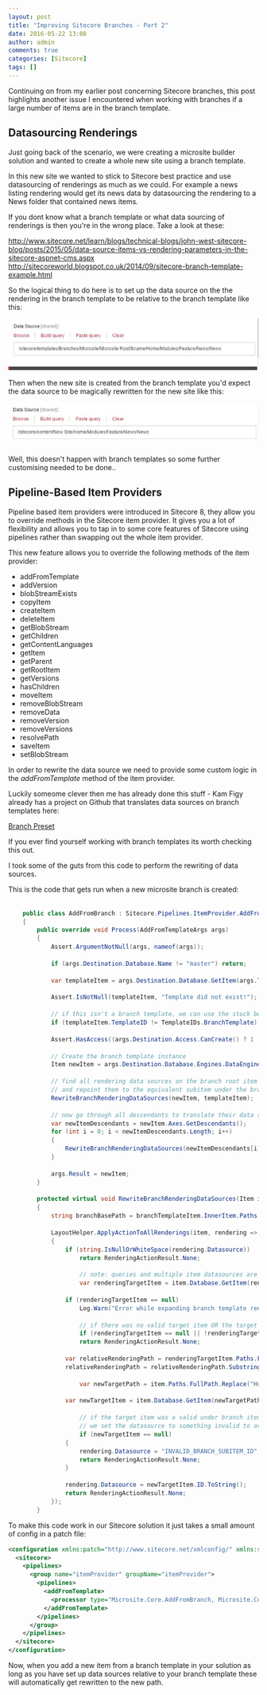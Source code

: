 ```yaml
---
layout: post
title: "Improving Sitecore Branches - Part 2"
date: 2016-05-22 13:08
author: admin
comments: true
categories: [Sitecore]
tags: []
---
```


<span class="dropcap">C</span>ontinuing on from my earlier post concerning Sitecore branches, this post highlights another issue I encountered when working with branches if a large number of items are in the branch template. 

<!-- more -->

<h2>Datasourcing Renderings</h2>
Just going back of the scenario, we were creating a microsite builder solution and wanted to create a whole new site using a branch template. 


In this new site we wanted to stick to Sitecore best practice and use datasourcing of renderings as much as we could. For example a news listing rendering would get its news data by datasourcing the rendering to a News folder that contained news items.

If you dont know what a branch template or what data sourcing of renderings is then you're in the wrong place. Take a look at these:

<a href="http://www.sitecore.net/learn/blogs/technical-blogs/john-west-sitecore-blog/posts/2015/05/data-source-items-vs-rendering-parameters-in-the-sitecore-aspnet-cms.aspx">http://www.sitecore.net/learn/blogs/technical-blogs/john-west-sitecore-blog/posts/2015/05/data-source-items-vs-rendering-parameters-in-the-sitecore-aspnet-cms.aspx</a>
<a href="http://sitecoreworld.blogspot.co.uk/2014/09/sitecore-branch-template-example.html">http://sitecoreworld.blogspot.co.uk/2014/09/sitecore-branch-template-example.html</a>

So the logical thing to do here is to set up the data source on the the rendering in the branch template to be relative to the branch template like this:

<img src="/assets/img/branchdatasource.JPG" alt=" branch news data source" />

Then when the new site is created from the branch template you'd expect the data source to be magically rewritten for the new site like this:

<img src="/assets/img/newitemdatasource.JPG" alt="news data source" />

Well, this doesn't happen with branch templates so some further customising needed to be done..

<h2>Pipeline-Based Item Providers</h2>
Pipeline based item providers were introduced in Sitecore 8, they allow you to override methods in the Sitecore item provider.
It gives you a lot of flexibility and allows you to tap in to some core features of Sitecore using pipelines rather than swapping out the whole item provider.

This new feature allows you to override the following methods of the item provider:

* addFromTemplate
* addVersion
* blobStreamExists
* copyItem
* createItem
* deleteItem
* getBlobStream
* getChildren
* getContentLanguages
* getItem
* getParent
* getRootItem
* getVersions
* hasChildren
* moveItem
* removeBlobStream
* removeData
* removeVersion
* removeVersions
* resolvePath
* saveItem
* setBlobStream


In order to rewrite the data source we need to provide some custom logic in the *addFromTemplate* method of the item provider.

Luckily someome clever then me has already done this stuff - Kam Figy already has a project on Github that translates data sources on branch templates here:

<a href="https://github.com/kamsar/BranchPresets">Branch Preset</a>

If you ever find yourself working with branch templates its worth checking this out.

I took some of the guts from this code to perform the rewriting of data sources. 

This is the code that gets run when a new microsite branch is created:


``` csharp    
    
    public class AddFromBranch : Sitecore.Pipelines.ItemProvider.AddFromTemplate.AddFromTemplateProcessor
    {
        public override void Process(AddFromTemplateArgs args)
        {
            Assert.ArgumentNotNull(args, nameof(args));

            if (args.Destination.Database.Name != "master") return;

            var templateItem = args.Destination.Database.GetItem(args.TemplateId);

            Assert.IsNotNull(templateItem, "Template did not exist!");

            // if this isn't a branch template, we can use the stock behavior
            if (templateItem.TemplateID != TemplateIDs.BranchTemplate) return;

            Assert.HasAccess((args.Destination.Access.CanCreate() ? 1 : 0) != 0, "AddFromTemplate - Add access required (destination: {0}, template: {1})", args.Destination.ID, args.TemplateId);

            // Create the branch template instance
            Item newItem = args.Destination.Database.Engines.DataEngine.AddFromTemplate(args.ItemName, args.TemplateId, args.Destination, args.NewId);

            // find all rendering data sources on the branch root item that point to an item under the branch template,
            // and repoint them to the equivalent subitem under the branch instance
            RewriteBranchRenderingDataSources(newItem, templateItem);

            // now go through all descendants to translate their data sources
            var newItemDescendants = newItem.Axes.GetDescendants();
            for (int i = 0; i < newItemDescendants.Length; i++)
            {
                RewriteBranchRenderingDataSources(newItemDescendants[i], templateItem);
            }

            args.Result = newItem;
        }

        protected virtual void RewriteBranchRenderingDataSources(Item item, BranchItem branchTemplateItem)
        {
            string branchBasePath = branchTemplateItem.InnerItem.Paths.FullPath;

            LayoutHelper.ApplyActionToAllRenderings(item, rendering =>
            {
                if (string.IsNullOrWhiteSpace(rendering.Datasource))
                    return RenderingActionResult.None;

                    // note: queries and multiple item datasources are not supported
                    var renderingTargetItem = item.Database.GetItem(rendering.Datasource);

                if (renderingTargetItem == null)
                    Log.Warn("Error while expanding branch template rendering datasources: data source {0} was not resolvable.".FormatWith(rendering.Datasource), this);

                    // if there was no valid target item OR the target item is not a child of the branch template we skip out
                    if (renderingTargetItem == null || !renderingTargetItem.Paths.FullPath.StartsWith(branchBasePath, StringComparison.OrdinalIgnoreCase))
                    return RenderingActionResult.None;

                var relativeRenderingPath = renderingTargetItem.Paths.FullPath.Substring(branchBasePath.Length).TrimStart('/');
                relativeRenderingPath = relativeRenderingPath.Substring(relativeRenderingPath.IndexOf('/')); // we need to skip the "/$name" at the root of the branch children

                    var newTargetPath = item.Paths.FullPath.Replace("Home", "").Replace("Global", "").TrimEnd('/') + relativeRenderingPath;

                var newTargetItem = item.Database.GetItem(newTargetPath);

                    // if the target item was a valid under branch item, but the same relative path does not exist under the branch instance
                    // we set the datasource to something invalid to avoid any potential unintentional edits of a shared data source item
                    if (newTargetItem == null)
                {
                    rendering.Datasource = "INVALID_BRANCH_SUBITEM_ID";
                    return RenderingActionResult.None;
                }

                rendering.Datasource = newTargetItem.ID.ToString();
                return RenderingActionResult.None;
            });
        }

```

To make this code work in our Sitecore solution it just takes a small amount of config in a patch file:

``` xml
<configuration xmlns:patch="http://www.sitecore.net/xmlconfig/" xmlns:set="http://www.sitecore.net/xmlconfig/set/">
  <sitecore>
    <pipelines>
      <group name="itemProvider" groupName="itemProvider">
        <pipelines>
          <addFromTemplate>
            <processor type="Microsite.Core.AddFromBranch, Microsite.Core" />
          </addFromTemplate>
        </pipelines>
      </group>
    </pipelines>
  </sitecore>
</configuration>

```

Now, when you add a new item from a branch template in your solution as long as you have set up data sources relative to your branch template these will automatically get rewritten to the new path.










